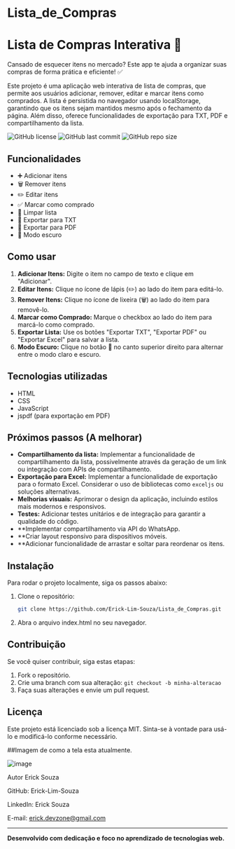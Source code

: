 # Lista_de_Compras

# Lista de Compras Interativa 🛒

Cansado de esquecer itens no mercado?  Este app te ajuda a organizar suas compras de forma prática e eficiente! ✅

Este projeto é uma aplicação web interativa de lista de compras, que permite aos usuários adicionar, remover, editar e marcar itens como comprados.  A lista é persistida no navegador usando localStorage, garantindo que os itens sejam mantidos mesmo após o fechamento da página. Além disso, oferece funcionalidades de exportação para TXT, PDF e compartilhamento da lista.

![GitHub license](https://img.shields.io/github/license/Erick-Lim-Souza/Lista_de_Compras?style=flat-square)
![GitHub last commit](https://img.shields.io/github/last-commit/Erick-Lim-Souza/Lista_de_Compras?style=flat-square)
![GitHub repo size](https://img.shields.io/github/repo-size/Erick-Lim-Souza/Lista_de_Compras?style=flat-square)

## Funcionalidades

* ➕ Adicionar itens
* 🗑️ Remover itens
* ✏️ Editar itens
* ✅ Marcar como comprado
* 🧹 Limpar lista
* 📄 Exportar para TXT
* 📑 Exportar para PDF
* 🌙 Modo escuro

## Como usar

1. **Adicionar Itens:** Digite o item no campo de texto e clique em "Adicionar".
2. **Editar Itens:** Clique no ícone de lápis (✏️) ao lado do item para editá-lo.
3. **Remover Itens:** Clique no ícone de lixeira (🗑) ao lado do item para removê-lo.
4. **Marcar como Comprado:** Marque o checkbox ao lado do item para marcá-lo como comprado.
5. **Exportar Lista:** Use os botões "Exportar TXT", "Exportar PDF" ou "Exportar Excel" para salvar a lista.
6. **Modo Escuro:** Clique no botão 🌙 no canto superior direito para alternar entre o modo claro e escuro.

## Tecnologias utilizadas

* HTML
* CSS
* JavaScript
* jspdf (para exportação em PDF)

## Próximos passos (A melhorar)

* **Compartilhamento da lista:**  Implementar a funcionalidade de compartilhamento da lista, possivelmente através da geração de um link ou integração com APIs de compartilhamento.
* **Exportação para Excel:** Implementar a funcionalidade de exportação para o formato Excel.  Considerar o uso de bibliotecas como `exceljs` ou soluções alternativas.
* **Melhorias visuais:**  Aprimorar o design da aplicação, incluindo estilos mais modernos e responsivos.
* **Testes:** Adicionar testes unitários e de integração para garantir a qualidade do código.
* **Implementar compartilhamento via API do WhatsApp.
* **Criar layout responsivo para dispositivos móveis.
* **Adicionar funcionalidade de arrastar e soltar para reordenar os itens.

## Instalação

Para rodar o projeto localmente, siga os passos abaixo:

1. Clone o repositório:
   ```bash
   git clone https://github.com/Erick-Lim-Souza/Lista_de_Compras.git
2. Abra o arquivo index.html no seu navegador.

## Contribuição

Se você quiser contribuir, siga estas etapas:

1. Fork o repositório.
2. Crie uma branch com sua alteração: `git checkout -b minha-alteracao`
3. Faça suas alterações e envie um pull request.

## Licença

Este projeto está licenciado sob a licença MIT. Sinta-se à vontade para usá-lo e modificá-lo conforme necessário.

##Imagem de como a tela esta atualmente.

![image](https://github.com/user-attachments/assets/d7b15952-da5d-423d-966e-76a3caf2af10)

Autor
Erick Souza

GitHub: Erick-Lim-Souza

LinkedIn: Erick Souza

E-mail: erick.devzone@gmail.com

---
**Desenvolvido com dedicação e foco no aprendizado de tecnologias web.**
